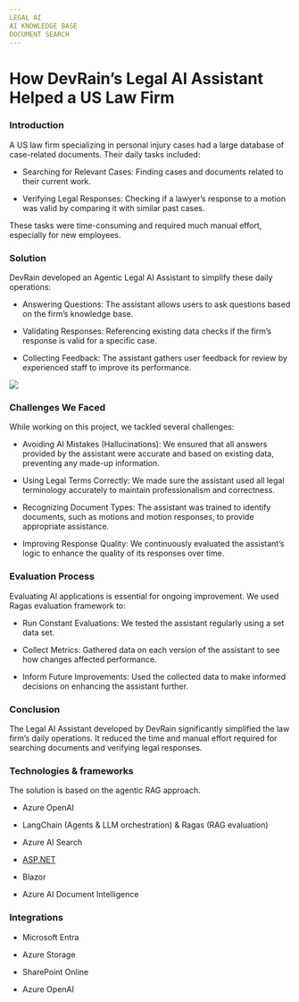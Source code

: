 ```yaml
---
LEGAL AI  
AI KNOWLEDGE BASE 
DOCUMENT SEARCH  
---
```

# How DevRain’s Legal AI Assistant Helped a US Law Firm  
### Introduction

A US law firm specializing in personal injury cases had a large database of case-related documents. Their daily tasks included:

* Searching for Relevant Cases: Finding cases and documents related to their current work.


* Verifying Legal Responses: Checking if a lawyer’s response to a motion was valid by comparing it with similar past cases.



  


These tasks were time-consuming and required much manual effort, especially for new employees.

  


### Solution

DevRain developed an Agentic Legal AI Assistant to simplify these daily operations:

* Answering Questions: The assistant allows users to ask questions based on the firm’s knowledge base.


* Validating Responses: Referencing existing data checks if the firm’s response is valid for a specific case.


* Collecting Feedback: The assistant gathers user feedback for review by experienced staff to improve its performance.


![](https://azuremediastorageweb.blob.core.windows.net/media/image.png?sv=2023-01-03&st=2025-05-14T07%3A16%3A41Z&se=2025-12-15T08%3A16%3A00Z&sr=b&sp=r&sig=QKNwHC4I17zgl5boOics7vbSo2pT4hzwltcPEDE%2Fv3Y%3D)
  


### Challenges We Faced

While working on this project, we tackled several challenges:

* Avoiding AI Mistakes (Hallucinations): We ensured that all answers provided by the assistant were accurate and based on existing data, preventing any made-up information.


* Using Legal Terms Correctly: We made sure the assistant used all legal terminology accurately to maintain professionalism and correctness.


* Recognizing Document Types: The assistant was trained to identify documents, such as motions and motion responses, to provide appropriate assistance.


* Improving Response Quality: We continuously evaluated the assistant’s logic to enhance the quality of its responses over time.



  


### Evaluation Process

Evaluating AI applications is essential for ongoing improvement. We used Ragas evaluation framework to:

* Run Constant Evaluations: We tested the assistant regularly using a set data set.


* Collect Metrics: Gathered data on each version of the assistant to see how changes affected performance.


* Inform Future Improvements: Used the collected data to make informed decisions on enhancing the assistant further.



  


### Conclusion

The Legal AI Assistant developed by DevRain significantly simplified the law firm’s daily operations. It reduced the time and manual effort required for searching documents and verifying legal responses.

  


### Technologies & frameworks

The solution is based on the agentic RAG approach.

  


* Azure OpenAI


* LangChain (Agents & LLM orchestration) & Ragas (RAG evaluation)


* Azure AI Search


* [ASP.NET](http://asp.net/)


* Blazor


* Azure AI Document Intelligence



  


### Integrations

* Microsoft Entra


* Azure Storage


* SharePoint Online


* Azure OpenAI
